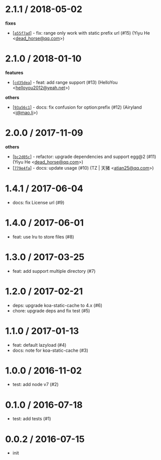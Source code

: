 
2.1.1 / 2018-05-02
==================

**fixes**
  * [[`a55f7ad`](http://github.com/eggjs/egg-static/commit/a55f7ad50ab880f3114bf12910f5f64e1d4da941)] - fix: range only work with static prefix url (#15) (Yiyu He <<dead_horse@qq.com>>)

2.1.0 / 2018-01-10
==================

**features**
  * [[`cd35dea`](http://github.com/eggjs/egg-static/commit/cd35dea2ccf98dc7fed7d36a25f5555f3712eb8f)] - feat: add range support (#13) (HelloYou <<helloyou2012@yeah.net>>)

**others**
  * [[`93a56c1`](http://github.com/eggjs/egg-static/commit/93a56c1af60c69cd814d33696224a7f044034da6)] - docs: fix confusion for option:prefix (#12) (Airyland <<i@mao.li>>)

2.0.0 / 2017-11-09
==================

**others**
  * [[`bc2d05c`](http://github.com/eggjs/egg-static/commit/bc2d05c10fe6aabc3e0190a20866dd45f4134dda)] - refactor: upgrade dependencies and support egg@2 (#11) (Yiyu He <<dead_horse@qq.com>>)
  * [[`779e4fa`](http://github.com/eggjs/egg-static/commit/779e4fa7d171fa7e1c51c902e9b47be9632cb35d)] - docs: update usage (#10) (TZ | 天猪 <<atian25@qq.com>>)

1.4.1 / 2017-06-04
==================

  * docs: fix License url (#9)

1.4.0 / 2017-06-01
==================

  * feat: use lru to store files (#8)

1.3.0 / 2017-03-25
==================

  * feat: add support multiple directory (#7)

1.2.0 / 2017-02-21
==================

  * deps: upgrade koa-static-cache to 4.x (#6)
  * chore: upgrade deps and fix test (#5)

1.1.0 / 2017-01-13
==================

  * feat: default lazyload (#4)
  * docs: note for koa-static-cache (#3)

1.0.0 / 2016-11-02
==================

  * test: add node v7 (#2)

0.1.0 / 2016-07-18
==================

  * test: add tests (#1)

0.0.2 / 2016-07-15
==================

  * init

